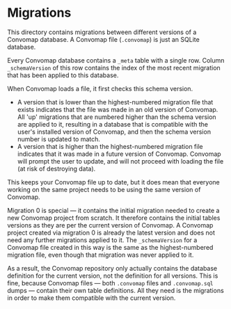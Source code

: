 # Migrations

This directory contains migrations between different versions of a Convomap
database. A Convomap file (`.convomap`) is just an SQLite database.

Every Convomap database contains a `_meta` table with a single row. Column
`_schemaVersion` of this row contains the index of the most recent
migration that has been applied to this database.

When Convomap loads a file, it first checks this schema version.

- A version that is lower than the highest-numbered migration file that
  exists indicates that the file was made in an old version of Convomap.
  All 'up' migrations that are numbered higher than the schema version are
  applied to it, resulting in a database that is compatible with the user's
  installed version of Convomap, and then the schema version number is
  updated to match.
- A version that is higher than the highest-numbered migration file
  indicates that it was made in a future version of Convomap. Convomap will
  prompt the user to update, and will not proceed with loading the file (at
  risk of destroying data).

This keeps your Convomap file up to date, but it does mean that everyone
working on the same project needs to be using the same version of Convomap.

Migration 0 is special &mdash; it contains the initial migration needed to
create a new Convomap project from scratch. It therefore contains the
initial tables versions as they are per the current version of Convomap. A
Convomap project created via migration 0 is already the latest version and
does not need any further migrations applied to it. The `_schemaVersion`
for a Convomap file created in this way is the same as the highest-numbered
migration file, even though that migration was never applied to it.

As a result, the Convomap repository only actually contains the database
definition for the current version, not the definition for all versions.
This is fine, because Convomap files &mdash; both `.convomap` files and
`.convomap.sql` dumps &mdash; contain their own table definitions. All they
need is the migrations in order to make them compatible with the current
version.
